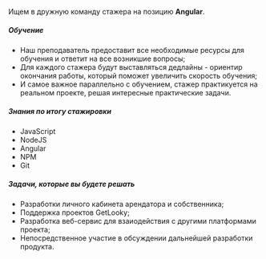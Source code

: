 Ищем в дружную команду стажера на позицию **Angular**.

##### Обучение

* Наш преподаватель предоставит все необходимые ресурсы для обучения и ответит на все возникшие вопросы;
* Для каждого стажера будут выставляться дедлайны - ориентир окончания работы, который поможет увеличить скорость обучения;
* И самое важное параллельно с обучением, стажер практикуется на реальном проекте, решая интересные практические задачи.

##### Знания по итогу стажировки

* JavaScript
* NodeJS
* Angular
* NPM
* Git

##### Задачи, которые вы будете решать

* Разработки личного кабинета арендатора и собственника;
* Поддержка проектов GetLooky;
* Разработка веб-сервис для взаиодействия с другими платформами проекта;
* Непосредственное участие в обсуждении дальнейшей разработки продукта.
